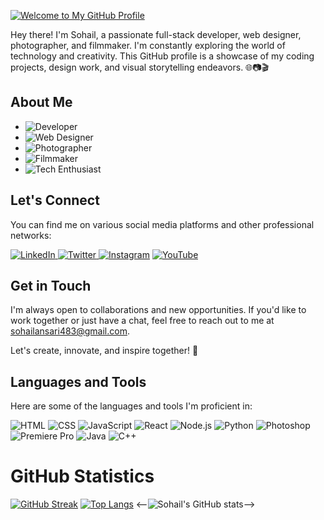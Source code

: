 [![Welcome to My GitHub Profile](https://img.shields.io/badge/Welcome%20to-My%20GitHub%20Profile-2EA44F?style=for-the-badge)](https://github.com/YourGitHubUsername)

Hey there! I'm Sohail, a passionate full-stack developer, web designer, photographer, and filmmaker. I'm constantly exploring the world of technology and creativity. This GitHub profile is a showcase of my coding projects, design work, and visual storytelling endeavors. 🌐📷🎬

## About Me

- ![Developer](https://img.shields.io/badge/Developer-Frontend-yellow)
- ![Web Designer](https://img.shields.io/badge/Web%20Designer-HTML%20%7C%20CSS%20%7C%20UI/UX-blue)
- ![Photographer](https://img.shields.io/badge/Photographer-Camera%20%7C%20Photo%20Editing-red)
- ![Filmmaker](https://img.shields.io/badge/Filmmaker-Filmmaking%20%7C%20Video%20Editing-orange)
- ![Tech Enthusiast](https://img.shields.io/badge/Tech%20Enthusiast-Technology%20%7C%20Gadgets-lightgrey)

## Let's Connect

You can find me on various social media platforms and other professional networks:

 [![LinkedIn](https://img.shields.io/badge/LinkedIn-0077B5?style=for-the-badge&logo=linkedin&logoColor=white)
](https://www.linkedin.com/in/sohail-ansari-19435b269/)
 [![Twitter](https://img.shields.io/badge/Twitter-1DA1F2?style=for-the-badge&logo=twitter&logoColor=white)
](https://twitter.com/photophilic_guy)
 [![Instagram](https://img.shields.io/badge/Instagram-E4405F?style=for-the-badge&logo=instagram&logoColor=white)](https://www.instagram.com/thephotophilic_guy/)
 [![YouTube](https://img.shields.io/badge/YouTube-FF0000?style=for-the-badge&logo=youtube&logoColor=white)](https://www.youtube.com/channel/UCtzGi0Mo-FdqOVM3EHobq9g)

## Get in Touch

I'm always open to collaborations and new opportunities. If you'd like to work together or just have a chat, feel free to reach out to me at [sohailansari483@gmail.com](mailto:sohailansari483@gmail.com).

Let's create, innovate, and inspire together! 🌟

## Languages and Tools

Here are some of the languages and tools I'm proficient in:

![HTML](https://img.shields.io/badge/HTML5-E34F26?style=for-the-badge&logo=html5&logoColor=white)
![CSS](https://img.shields.io/badge/CSS3-1572B6?style=for-the-badge&logo=css3&logoColor=white)
![JavaScript](https://img.shields.io/badge/JavaScript-F7DF1E?style=for-the-badge&logo=javascript&logoColor=black)
![React](https://img.shields.io/badge/React-61DAFB?style=for-the-badge&logo=react&logoColor=white)
![Node.js](https://img.shields.io/badge/Node.js-339933?style=for-the-badge&logo=node.js&logoColor=white)
![Python](https://img.shields.io/badge/Python-3776AB?style=for-the-badge&logo=python&logoColor=white)
![Photoshop](https://img.shields.io/badge/Adobe%20Photoshop-31A8FF?style=for-the-badge&logo=adobe%20photoshop&logoColor=white)
![Premiere Pro](https://img.shields.io/badge/Adobe%20Premiere%20Pro-9999FF?style=for-the-badge&logo=adobe%20premiere%20pro&logoColor=white)
![Java](https://img.shields.io/badge/Java-007396?style=for-the-badge&logo=java&logoColor=white)
![C++](https://img.shields.io/badge/C++-00599C?style=for-the-badge&logo=c%2B%2B&logoColor=white)

# GitHub Statistics
[![GitHub Streak](https://github-readme-streak-stats.herokuapp.com/?user=thecodephilic-guy)](https://github.com/thecodephilic-guy) [![Top Langs](https://github-readme-stats.vercel.app/api/top-langs/?username=thecodephilic-guy&layout=donut)](https://github.com/thecodephilic-guy/github-readme-stats)
<--![Sohail's GitHub stats](https://github-readme-stats.vercel.app/api?username=thecodephilic-guy&show_icons=true&theme=gruvbox)-->
